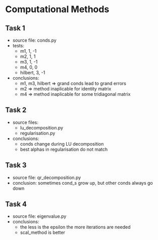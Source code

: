 # Computational Methods

## Task 1

- source file: conds.py
- tests:
	- m1, 1, -1
	- m2, 1, 1
	- m3, 1, -1
	- m4, 0, 0
	- hilbert, 3, -1
- conclusions:
	- m1, m3, hilbert => grand conds lead to grand errors
	- m2 => method inaplicable for identity matrix
	- m4 => method inaplicable for some tridiagonal matrix

## Task 2

- source files:
	- lu_decomposition.py
	- regularisation.py
- conclusions:
	- conds change during LU decomposition
	- best alphas in regularisation do not match

## Task 3

- source file: qr_decomposition.py
- conclusion: sometimes cond_s grow up, but other conds always go down

## Task 4

- source file: eigenvalue.py
- conclusions:
	- the less is the epsilon the more iterations are needed
	- scal_method is better
